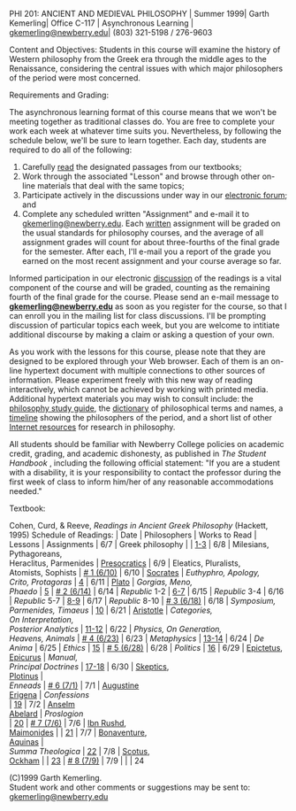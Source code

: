   
PHI 201: ANCIENT AND MEDIEVAL PHILOSOPHY | Summer 1999| Garth Kemerling|
Office C-117 | Asynchronous Learning        |
[gkemerling@newberry.edu](mailto:gkemerling@newberry.edu)| (803) 321-5198 /
276-9603

Content and Objectives:     Students in this course will examine the history
of Western philosophy from the Greek era through the middle ages to the
Renaissance, considering the central issues with which major philosophers of
the period were most concerned.

Requirements and Grading:  

The asynchronous learning format of this course means that we won't be meeting
together as traditional classes do. You are free to complete your work each
week at whatever time suits you. Nevertheless, by following the schedule
below, we'll be sure to learn together. Each day, students are required to do
all of the following:

  1. Carefully [read](http://www.philosophypages.com/sy.htm#rea) the designated passages from our textbooks; 
  2. Work through the associated "Lesson" and browse through other on-line materials that deal with the same topics; 
  3. Participate actively in the discussions under way in our [electronic forum](http://www.philosophypages.com/sy.htm#for); and 
  4. Complete any scheduled written "Assignment" and e-mail it to [gkemerling@newberry.edu](mailto:gkemerling@newberry.edu).
    Each [written](http://www.philosophypages.com/sy.htm#wri) assignment will be graded on the usual standards for philosophy courses, and the average of all assignment grades will count for about three-fourths of the final grade for the semester. After each, I'll e-mail you a report of the grade you earned on the most recent assignment and your course average so far.     

Informed participation in our electronic
[discussion](http://www.philosophypages.com/sy.htm#dis) of the readings is a
vital component of the course and will be graded, counting as the remaining
fourth of the final grade for the course. Please send an e-mail message to
**gkemerling@newberry.edu** as soon as you register for the course, so that I
can enroll you in the mailing list for class discussions. I'll be prompting
discussion of particular topics each week, but you are welcome to intitiate
additional discourse by making a claim or asking a question of your own.  

As you work with the lessons for this course, please note that they are
designed to be explored through your Web browser. Each of them is an on-line
hypertext document with multiple connections to other sources of information.
Please experiment freely with this new way of reading interactively, which
cannot be achieved by working with printed media.     Additional hypertext
materials you may wish to consult include: the [philosophy study
guide](http://www.philosophypages.com/sy.htm), the
[dictionary](http://www.philosophypages.com/dy/index.htm) of philosophical
terms and names, a [timeline](http://www.philosophypages.com/dy/zt.htm)
showing the philosophers of the period, and a short list of other [Internet
resources](http://www.philosophypages.com/links.htm) for research in
philosophy.  
    

All students should be familiar with Newberry College policies on academic
credit, grading, and academic dishonesty, as published in _The Student
Handbook_ , including the following official statement: "If you are a student
with a disability, it is your responsibility to contact the professor during
the first week of class to inform him/her of any reasonable accommodations
needed."  
  

Textbook:  

Cohen, Curd, & Reeve, _Readings in Ancient Greek Philosophy_ (Hackett, 1995)
Schedule of Readings: |  Date | Philosophers | Works to Read | Lessons |
Assignments  | 6/7 | Greek philosophy |  |
[1-3](http://www.philosophypages.com/hy/2b.htm) | 6/8 | Milesians,
Pythagoreans,  
Heraclitus, Parmenides |
[Presocratics](http://www.philosophypages.com/dy/p7.htm#prso) | 6/9 |
Eleatics, Pluralists,  
Atomists, Sophists | [# 1 (6/10)](x01.htm) | 6/10 |
[Socrates](http://www.philosophypages.com/ph/socr.htm) | _Euthyphro, Apology,  
Crito, Protagoras_ | [4](http://www.philosophypages.com/hy/2d.htm) | 6/11 |
[Plato](http://www.philosophypages.com/ph/plat.htm) | _Gorgias, Meno,  
Phaedo_ | [5](http://www.philosophypages.com/hy/2f.htm) | [# 2
(6/14)](x02.htm) | 6/14 | _Republic_ 1-2 |
[6-7](http://www.philosophypages.com/hy/2g.htm) |  6/15 | _Republic_ 3-4  |
6/16 | _Republic_ 5-7 | [8-9](http://www.philosophypages.com/hy/2h.htm) |
6/17 | _Republic_ 8-10 | [# 3 (6/18)](x03.htm) |  6/18 | _Symposium,  
Parmenides, Timaeus_ | [10](http://www.philosophypages.com/hy/2i.htm) | 6/21 |
[Aristotle](http://www.philosophypages.com/ph/aris.htm) | _Categories,  
On Interpretation,  
Posterior Analytics_ | [11-12](http://www.philosophypages.com/hy/2n.htm) |
6/22 | _Physics, On Generation,  
Heavens, Animals_ | [# 4 (6/23)](x04.htm) | 6/23 | _Metaphysics_ |
[13-14](http://www.philosophypages.com/hy/2p.htm) |  6/24 | _De Anima_ |  6/25
| _Ethics_ | [15](http://www.philosophypages.com/hy/2s.htm) | [# 5
(6/28)](x05.htm) |  6/28 | _Politics_ |
[16](http://www.philosophypages.com/hy/2t.htm) |  6/29 |
[Epictetus](http://www.philosophypages.com/ph/epit.htm),  
[Epicurus](http://www.philosophypages.com/ph/epiu.htm) | _Manual,  
Principal Doctrines_ | [17-18](http://www.philosophypages.com/hy/2w.htm) |
6/30 | [Skeptics](http://www.philosophypages.com/dy/s5.htm#skep),  
[Plotinus](http://www.philosophypages.com/dy/p5.htm#plot) |  
_Enneads_ | [# 6 (7/1)](x06.htm) |  7/1 |
[Augustine](http://www.philosophypages.com/ph/augu.htm)  
[Erigena](http://www.philosophypages.com/dy/e9.htm#erig) | _Confessions_  
  | [19](http://www.philosophypages.com/hy/3b.htm) | 7/2 |
[Anselm](http://www.philosophypages.com/ph/anse.htm)  
[Abelard](http://www.philosophypages.com/dy/a.htm#abelard) | _Proslogion_  
  | [20](http://www.philosophypages.com/hy/3f.htm) | [# 7 (7/6)](x07.htm) |
7/6 | [Ibn Rushd](http://www.philosophypages.com/dy/i.htm#ibnr),  
[Maimonides](http://www.philosophypages.com/dy/m.htm#maim) |  |
[21](http://www.philosophypages.com/hy/3k.htm) | 7/7 |
[Bonaventure](http://www.philosophypages.com/dy/b5.htm#bona),  
[Aquinas](http://www.philosophypages.com/ph/aqui.htm) |  
 _Summa Theologica_ | [22](http://www.philosophypages.com/hy/3n.htm) |  7/8 |
[Scotus](http://www.philosophypages.com/dy/s2.htm#scot),  
[Ockham](http://www.philosophypages.com/dy/o.htm#ockh) |  |
[23](http://www.philosophypages.com/hy/3q.htm) | [# 8 (7/9)](x08.htm) | 7/9 |
|  | 24

(C)1999 Garth Kemerling.  
Student work and other comments or suggestions may be sent to:
[gkemerling@newberry.edu](mailto:gkemerling@newberry.edu)  

